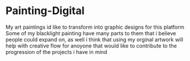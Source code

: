 # Painting-Digital
My art paintings id like to transform into graphic designs for this platform
Some of my blacklight painting have many parts to them that i believe people could expand on, as well i think that using my orginal artwork will help with creative flow for anoyone that would like to contribute to the progression of the projects i have in mind
